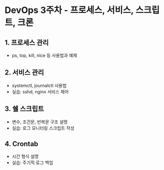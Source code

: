 # DevOps 3주차 - 프로세스, 서비스, 스크립트, 크론

## 1. 프로세스 관리

- ps, top, kill, nice 등 사용법과 예제

## 2. 서비스 관리

- systemctl, journalctl 사용법
- 실습: sshd, nginx 서비스 제어

## 3. 쉘 스크립트

- 변수, 조건문, 반복문 구조 설명
- 실습: 로그 모니터링 스크립트 작성

## 4. Crontab

- 시간 형식 설명
- 실습: 주기적 로그 백업

